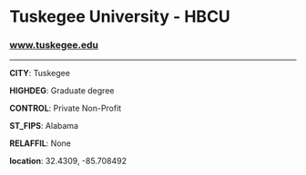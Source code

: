 # Tuskegee University - HBCU
### www.tuskegee.edu
---
**CITY**: Tuskegee

**HIGHDEG**: Graduate degree

**CONTROL**: Private Non-Profit

**ST_FIPS**: Alabama

**RELAFFIL**: None

**location**: 32.4309, -85.708492